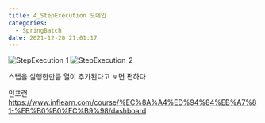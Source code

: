 ```yaml
---
title: 4_StepExecution 도메인
categories:
  - SpringBatch
date: 2021-12-20 21:01:17
---
```


![StepExecution_1](/review_img/springbatch/4_stepExecution/1.PNG)
![StepExecution_2](/review_img/springbatch/4_stepExecution/2.PNG)

스텝을 실행한만큼 열이 추가된다고 보면 편하다

인프런 https://www.inflearn.com/course/%EC%8A%A4%ED%94%84%EB%A7%81-%EB%B0%B0%EC%B9%98/dashboard
